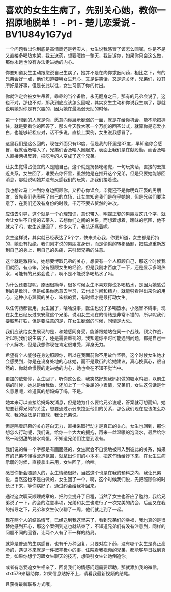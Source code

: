 # 喜欢的女生生病了，先别关心她，教你一招原地脱单！ - P1 - 楚儿恋爱说 - BV1U84y1G7yd

一个问题看出你到底是高情商还是老实人，女生说我感冒了该怎么回呢，你是不是又直接多喝热水架，我去送药，想要暖她一整天，我告诉你，如果你只会这么做，那你永远也没有办法走进她的内心。

你要知道女生主动跟您说自己生病了，她并不是在向你求医问药，相比之下，有的兄弟会好一点，他们知道要哄女生开心，又是讲笑话，又是送关怀，兄弟们，投其所好是好事，但是长此以往，女生习惯了你的付出。

你就注定会被女生吊着，乖乖的当个备胎，永无翻身之日，那有的兄弟会说了，这也不对，那也不对，那我到底应该怎么回呢，其实女生主动和你说我生病了，那就说明她对你是有兴趣的，因为她在最脆弱无助的时候。

第一个想到的人就是你，愿意向你展示脆弱的一面，就是在给你机会，能不能把握住，就是要看你的回答了，那么今天教大家一个万能的回答公式，就算你是恋爱小白，也能够轻松应对，话不多说，直接上案例，女生说我感冒了。

这里我们是这么回的，现在外面只有13度，但是我的怀里是37度，早知道你会感冒，我就舌及喂人了，兄弟们舌及喂人圈起来，表面上我们是在献殷勤，而舌及喂人直接两极反转，把吃亏的人变成了这个兄弟。

让女生觉得占便宜的人是她自己，这个就是扮猪吃老虎，一句玩笑话，直接的去拉近关系，女生回了，谁要去你怀里，虽然她是在推开这个兄弟，但是只要她能够回消息，那就说明她并没有反感我们的玩笑，那我们接着说。

我也想过马上冲到你身边照顾你，又担心你误会，毕竟还不是你明媒正娶的男朋友，首先我们先表明了自己的立场，让女生知道我们是在乎她的，但是兄弟们要注意了，在我们还没有身份的时候，千万不要去贸然的进攻。

应该去引导，这个就是一个心理知识，意识带入，明媒正娶的男朋友这几个字，就会让女生不自觉的去带入，去想你们之间的关系，而想着想着，暧昧的氛围，他不就来了吗，女生这里回了，你少来了，我头还痛着呢。

女生这样说，其实就已经表达了5个字，快来关心我，你要知道，女生都是矜持的，她没有拒绝，我们刚才说的男朋友身份，而是偷偷的转移话题，把焦点重新放到自己的身上，用自己的头痛，来引起兄弟的注意。

这个就是激将法，她想要博取兄弟的关心，想要有一个人照顾自己，那这个时候我们就回，有点笨，没有照顾女生的经验，但是我刚才百度了一下，还是显示多喝热水，可能有的兄弟会说了，啊不是不能说多喝热水了吗。

为什么还要提呢，原因很简单，很多时候女生不喜欢你说多喝热水，是因为她感受到的是敷衍，但是如果你愿意去学习，去付出时间和精力，就能够看得出来你的用心，这种小心翼翼的关心，笨拙的爱，有时候才是最打动女生。

以任何药都管用，女生回了，哈哈没事，医生也说了多喝热水，小感冒不碍事，现在女生已经反过来安慰这个兄弟，说明女生现在的情绪是非常不错的，所以呢我们要趁热打铁，但是要注意的是，在女生脆弱的时候，同情是大忌。

我们应该给女生展现的是，和她感同身受，能够跟她站在同一个战线，顶尖作战，所以呢我们说生病了，还是需要重视的，我知道你平时可能遇到问题，都是自己一个人解决，但是我想你现在肯定很难受，浑身无力。

希望有个人能够在身边照顾你，所以在我面前你不用故作坚强，这个时候女生她才会感受到，你是在设身处地的心疼她，而不是敷衍的给她建议，真心换真心，很自然的，你就会慢慢的走进她的内心，她也会在不知不觉当中。

更加的依赖你，女生回了，听你这么说，我突然好想我妈妈做的糖水鸡蛋，以前生病的时候，她总是给我做，还加上了一个委屈的小表情，兄弟们，女生这句话是什么意思呢，难道真的想妈妈了吗，不是。

她本来可以直接给妈妈发消息，但是她为什么要给兄弟说呢，答案就可想而知，她想要获得兄弟的关注，想要通过示弱来拉近他们的关系，那么我们现在应该怎么办呢，我的做法是打直球，我让兄弟说。

但是隔着屏幕的关心苍白无力，直接采取行动才是真正的关心，女生也回到，那你想怎么行动呢，我们说，给你一个大大的拥抱，再来一盆温暖的泡浇水，最后给你熬一碗甜甜的糖水鸡蛋，不知道兄弟们注意到没有。

我们说的每一个字都是有画面感的，女生就会不自觉地被带入到彼此的关系，如果有的兄弟不懂得营造氛围，就拿出你们的小本本，把这句话给抄下来，在女生生病示弱的时候，直接拿出来用，女生回了，哈哈。

感觉你挺会照顾人的，女生情绪很好，当然这个也是在我的预料之内，我让兄弟说，当然这也不是白做的，女生回了一个，啊，这个时候我们说，先把照顾你的时长记下来，等你病好了，通过约会给我补回来。

通过这次聊天顺理成章的，把约会提升了日程，当然了女生也答应了邀约，我给兄弟说了一下，约会的注意事项，兄弟和女生也进行了一次完美的约会，后面又在我的指导之下，兄弟和女生仅仅聊了一周，他们就走到了一起。

现在两个人的结婚情节，已经送到我这里来了，看到兄弟们的幸福，我也真的是很替他感到开心，那这个案例到这也就结束了，不知道兄弟们有没有注意到，同样的问题不同的回答，让两个人有了不一样的结局。

就算是普通的生病感冒，也有千万种回复，只要对症下药，没有哪个女生是真正高冷的，遇见本来就是一件概率极小的事，住院看我视频的兄弟，都能够早日找到真爱，如果你想学习跟女生聊天的技巧，想吸引女生让她倒追你。

或者有恋爱追女生相亲了，回复我们的情感问题需要帮助，那就添加我的微信，xtxt579来帮助你，如果信息贴好不上，请看我最新视频的结尾。

且获得最新联系方式哦。